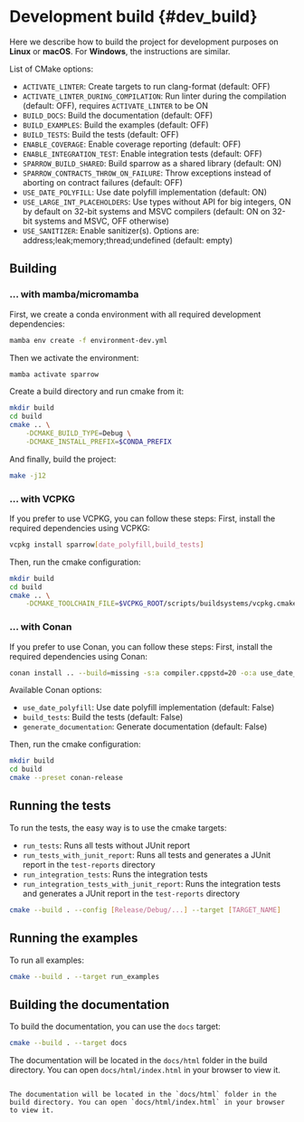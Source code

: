# Development build                             {#dev_build}

Here we describe how to build the project for development purposes on **Linux** or **macOS**.
For **Windows**, the instructions are similar.

List of CMake options:
- `ACTIVATE_LINTER`: Create targets to run clang-format (default: OFF)
- `ACTIVATE_LINTER_DURING_COMPILATION`: Run linter during the compilation (default: OFF), 
  requires `ACTIVATE_LINTER` to be ON
- `BUILD_DOCS`: Build the documentation (default: OFF)
- `BUILD_EXAMPLES`: Build the examples (default: OFF)
- `BUILD_TESTS`: Build the tests (default: OFF)
- `ENABLE_COVERAGE`: Enable coverage reporting (default: OFF)
- `ENABLE_INTEGRATION_TEST`: Enable integration tests (default: OFF)
- `SPARROW_BUILD_SHARED`: Build sparrow as a shared library (default: ON)
- `SPARROW_CONTRACTS_THROW_ON_FAILURE`: Throw exceptions instead of aborting on contract failures (default: OFF)
- `USE_DATE_POLYFILL`: Use date polyfill implementation (default: ON)
- `USE_LARGE_INT_PLACEHOLDERS`: Use types without API for big integers, ON by default on 32-bit systems and MSVC compilers (default: ON on 32-bit systems and MSVC, OFF otherwise)
- `USE_SANITIZER`: Enable sanitizer(s). Options are: address;leak;memory;thread;undefined (default: empty)

## Building

### ... with mamba/micromamba

First, we create a conda environment with all required development dependencies: 

```bash
mamba env create -f environment-dev.yml
```

Then we activate the environment:

```bash 
mamba activate sparrow
```

Create a build directory and run cmake from it:

```bash
mkdir build
cd build
cmake .. \
    -DCMAKE_BUILD_TYPE=Debug \
    -DCMAKE_INSTALL_PREFIX=$CONDA_PREFIX
```

And finally, build the project:

```bash
make -j12
```

### ... with VCPKG
If you prefer to use VCPKG, you can follow these steps:
First, install the required dependencies using VCPKG:

```bash
vcpkg install sparrow[date_polyfill,build_tests]
```

Then, run the cmake configuration:

```bash
mkdir build
cd build
cmake .. \
    -DCMAKE_TOOLCHAIN_FILE=$VCPKG_ROOT/scripts/buildsystems/vcpkg.cmake
```

### ... with Conan

If you prefer to use Conan, you can follow these steps:
First, install the required dependencies using Conan:

```bash
conan install .. --build=missing -s:a compiler.cppstd=20 -o:a use_date_polyfill=True -o:a build_tests=True
```
Available Conan options:
- `use_date_polyfill`: Use date polyfill implementation (default: False)
- `build_tests`: Build the tests (default: False)
- `generate_documentation`: Generate documentation (default: False)

Then, run the cmake configuration:

```bash
mkdir build
cd build
cmake --preset conan-release
```

## Running the tests

To run the tests, the easy way is to use the cmake targets:
- `run_tests`: Runs all tests without JUnit report
- `run_tests_with_junit_report`: Runs all tests and generates a JUnit report in the `test-reports` directory
- `run_integration_tests`: Runs the integration tests
- `run_integration_tests_with_junit_report`: Runs the integration tests and generates a JUnit report in the `test-reports` directory

```bash
cmake --build . --config [Release/Debug/...] --target [TARGET_NAME]
```

## Running the examples

To run all examples:
```bash
cmake --build . --target run_examples
```

## Building the documentation

To build the documentation, you can use the `docs` target:
```bash
cmake --build . --target docs
```

The documentation will be located in the `docs/html` folder in the build directory. You can open `docs/html/index.html` in your browser to view it.
```

The documentation will be located in the `docs/html` folder in the build directory. You can open `docs/html/index.html` in your browser to view it.
